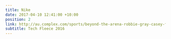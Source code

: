 ```yaml
---
title: Nike
date: 2017-04-10 12:41:00 +10:00
position: 2
link: http://au.complex.com/sports/beyond-the-arena-robbie-gray-casey-foley-kim-ravaillion
subtitle: Tech Fleece 2016
---
```


